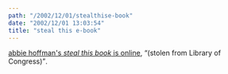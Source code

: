 ```yaml
---
path: "/2002/12/01/stealthise-book" 
date: "2002/12/01 13:03:54" 
title: "steal this e-book" 
---
```

<a href="http://www.tenant.net/Community/steal/steal.html">abbie hoffman's <cite>steal this book</cite> is online</a>, <q>(stolen from Library of Congress)</q>.